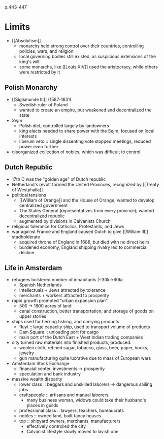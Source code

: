 p.443-447
# Limits
- [[Absolutism]]
	- monarchs held strong control over their countries, controlling policies, wars, and religion
	- local governing bodies still existed, as suspicious extensions of the king's will
	- some monarchs, like [[Louis XIV]] used the aristocracy, while others were restricted by it
## Polish Monarchy
- [[Sigismunde III]] (1587-1631)
	- Swedish ruler of Poland
	- wanted to create an empire, but weakened and decentralized the state
- *Sejm*
	- Polish diet, controlled largely by landowners
	- king elects needed to share power with the Sejm, focused on local interests
	- liberum veto :: single dissenting vote stopped meetings, reduced power even further
- disorganized collection of nobles, which was difficult to control
## Dutch Republic
- 17th C was the "golden age" of Dutch republic
- Netherland's revolt formed the United Provinces, recognized by [[Treaty of Westphalia]]
- political tensions
	- [[William of Orange]] and the House of Orange; wanted to develop centralized government
	- The States General (representatives from every province); wanted decentralized republic
	- augmented by divisions in Calvanists Church
- religious tolerance for Catholics, Protestants, and Jews
- war against France and England caused Dutch to give [[William III]] stadholderate
	- acquired throne of England in 1688, but died with no direct heirs
	- burdened economy, England shipping rivalry led to commercial decline
## Life in Amsterdam
- refugees bolstered number of inhabitants (~30k->60k)
	- Spanish Netherlands
	- intellectuals + Jews attracted by tolerance
	- merchants + workers attracted to prosperity
- rapid growth prompted "urban expansion plan"
	- 500 -> 1800 acres of land
	- canal construction, better transportation, and storage of goods on upper stories
- ships used for herring fishing, and carrying products
	- fluyt :: large capacity ship, used to transport volume of products
	- Dam Square :: unloading port for cargo
	- main port of the Dutch East + West Indian trading companies
- city turned raw materials into finished products, produced:
	- woolen cloth, refined sugar, tobacco, glass, beer, paper, books, jewelry
	- gun manufacturing quite lucrative due to mass of European wars
- Amsterdam Stock Exchange
	- financial center, investments -> prosperity
	- speculation and bank industry
- massive wealth disparity
	- lower class :: beggars and unskilled laborers -> dangerous sailing jobs
	- craftspeople ::  artisans and manual laborers
		- many business woman, widows could take their husband's places in guilds
	- professional class :: lawyers, teachers, bureaucrats
	- nobles :: owned land, built fancy houses
	- top :: shipyard owners, merchants, manufacturers
		- effectively controlled the city
		- Calvanist lifestyle slowly moved to lavish one